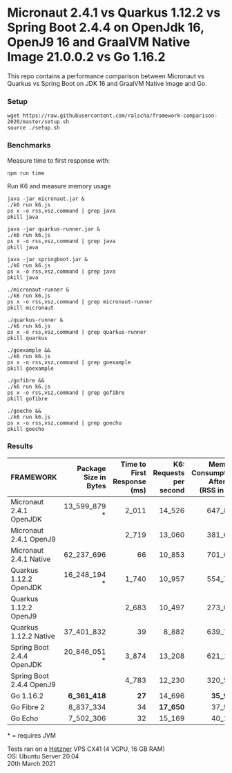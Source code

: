# Micronaut 2.4.1  vs Quarkus 1.12.2 vs Spring Boot 2.4.4 on OpenJdk 16, OpenJ9 16 and GraalVM Native Image 21.0.0.2 vs Go 1.16.2

This repo contains a performance comparison between Micronaut vs Quarkus vs Spring Boot on JDK 16 and GraalVM Native Image and Go.    

### Setup

```
wget https://raw.githubusercontent.com/ralscha/framework-comparison-2020/master/setup.sh
source ./setup.sh
```

### Benchmarks

Measure time to first response with:
```
npm run time
```

Run K6 and measure memory usage

```
java -jar micronaut.jar &
./k6 run k6.js
ps x -o rss,vsz,command | grep java
pkill java

java -jar quarkus-runner.jar &
./k6 run k6.js
ps x -o rss,vsz,command | grep java
pkill java

java -jar springboot.jar &
./k6 run k6.js
ps x -o rss,vsz,command | grep java
pkill java

./micronaut-runner &
./k6 run k6.js
ps x -o rss,vsz,command | grep micronaut-runner
pkill micronaut

./quarkus-runner &
./k6 run k6.js
ps x -o rss,vsz,command | grep quarkus-runner
pkill quarkus

./goexample &&
./k6 run k6.js
ps x -o rss,vsz,command | grep goexample
pkill goexample

./gofibre &&
./k6 run k6.js
ps x -o rss,vsz,command | grep gofibre
pkill gofibre

./goecho &&
./k6 run k6.js
ps x -o rss,vsz,command | grep goecho
pkill goecho
```


### Results

| FRAMEWORK         | Package Size in Bytes | Time to First Response (ms) | K6: Requests per second | Memory Consumption After K6 (RSS in kB) |
|---|--:|--:|--:|--:|
| Micronaut 2.4.1 OpenJDK   |13_599_879 *  | 2_011  | 14_526     | 647_872 |
| Micronaut 2.4.1 OpenJ9    |              | 2_719  | 13_060     | 381_689 |
| Micronaut 2.4.1 Native    |62_237_696    | 66     | 10_853     | 701_068 |
| Quarkus 1.12.2  OpenJDK   |16_248_194 *  | 1_740  | 10_957     | 554_704 |
| Quarkus 1.12.2  OpenJ9    |              | 2_683  | 10_497     | 273_008 |
| Quarkus 1.12.2 Native     |37_401_832    | 39     | 8_882      | 639_700 |
| Spring Boot 2.4.4 OpenJDK |20_846_051 *  | 3_874  | 13_208     | 621_153 |
| Spring Boot 2.4.4 OpenJ9  |              | 4_783  | 12_230     | 320_545 |
| Go 1.16.2                 |**6_361_418** | **27** | 14_696     | **35_960** |
| Go Fibre 2                |8_837_334     | 34     | **17_650** | 37_990 |
| Go Echo                   |7_502_306     | 32     | 15_169     | 40_161 |

\* = requires JVM

Tests ran on a [Hetzner](https://www.hetzner.com/) VPS CX41 (4 VCPU, 16 GB RAM)      
OS: Ubuntu Server 20.04     
20th March 2021

